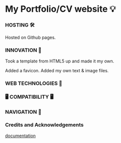 # My Portfolio/CV website 💡

### HOSTING 🛠️
Hosted on Github pages.

### INNOVATION 🚀
Took a template from HTML5 up and made it my own.

Added a favicon.
Added my own text & image files.


### WEB TECHNOLOGIES 🔧


###  🖥️ COMPATIBILITY 🖥️


### NAVIGATION 📝


### Credits and Acknowledgements


[documentation](https://example.com/docs)


